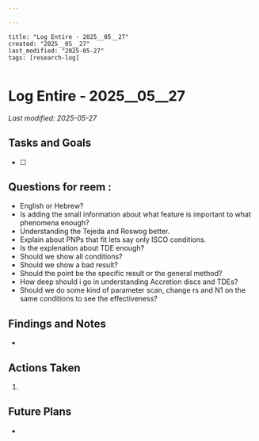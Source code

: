 ```yaml
---

---
```

```
title: "Log Entire - 2025__05__27"
created: "2025__05__27"
last_modified: "2025-05-27"
tags: [research-log]
 
```



# Log Entire - 2025__05__27  
_Last modified: 2025-05-27_

## Tasks and Goals
- [ ] 

## Questions for reem :
- English or Hebrew?
- Is adding the small information about what feature is important to what phenomena enough?
- Understanding the Tejeda and Roswog better.
- Explain about PNPs that fit lets say only ISCO conditions.
- Is the explenation about TDE enough?
- Should we show all conditions?
- Should we show a bad result?
- Should the point be the specific result or the general method?
- How deep should i go in understanding Accretion discs and TDEs? 
- Should we do some kind of parameter scan, change rs and N1 on the same conditions to see the effectiveness?
## Findings and Notes
- 

## Actions Taken
1. 

## Future Plans
- 

